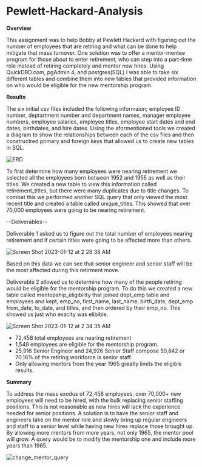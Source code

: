# Pewlett-Hackard-Analysis

**Overview**

This assignment was to help Bobby at Pewlett Hackard with figuring out the number of employees that are retiring and what can be done to help mitigate that mass turnover. One solution was to offer a mentor-mentee program for those about to enter retirement, who can step into a part-time role instead of retiring completely and mentor new hires. Using QuickDBD.com, pgAdmin 4, and postgres(SQL) I was able to take six different tables and combine them into new tables that provided information on who would be eligible for the new mentorship program. 

**Results**

The six initial csv files included the following informaion; employee ID number, deptartment number and department names, manager employee numbers, employee salaries, employee titles, employee start dates and end dates, birthdates, and hire dates. Using the aformentioned tools we created a diagram to show the relationships between each of the csv files and then constructred primary and foreign keys that allowed us to create new tables in SQL. 

![ERD](https://user-images.githubusercontent.com/118235205/212041565-fef4f6ee-c84d-4b4c-8378-146567603122.png)

To first determine how many employees were nearing retirement we selected all the employees born between 1952 and 1955 as well as their titles. We created a new table to view this information called retirement_titles, but there were many duplicates due to title changes. To combat this we performed another SQL query that only viewed the most recent title and created a table called unique_titles. This showed that over 70,000 employees were going to be nearing retirement. 

--Deliverables--

Deliverable 1 asked us to figure out the total number of employees nearing retirement and if certain titles were going to be affected more than others. 

![Screen Shot 2023-01-12 at 2 28 38 AM](https://user-images.githubusercontent.com/118235205/212042958-e7828da8-b20d-4a62-90f7-413799a73884.png)

Based on this data we can see that senior engineer and senior staff will be the most affected during this retirment move.

Deliverable 2 allowed us to determine how many of the people retiring would be eligible for the mentorship program. To do this we created a new table called mentopship_eligibility that joined dept_emp table and employees and kept, emp_no, first_name, last_name, birth_date, dept_emp from_date, to_date, and titles, and then ordered by their emp_no. This showed us just who exaclty was elibible. 

![Screen Shot 2023-01-12 at 2 34 35 AM](https://user-images.githubusercontent.com/118235205/212044277-ee033e11-2361-4eff-8833-c4c43ec324ed.png)

+ 72,458 total employees are nearing retirement
+ 1,549 employees are eligible for the mentorship program. 
+ 25,916 Senior Engineer and 24,926 Senior Staff compose 50,842 or 70.16% of the retiring workforce is senior staff. 
+ Only allowing mentors from the year 1965 greatly limits the eligible results. 

**Summary**

To address the mass exodus of 72,458 employees, over 70,000+ new employees will need to be hired, with the bulk replacing senior staffing positions. This is not reasonable as new hires will lack the experience needed for senior positions. A solution is to have the senior staff and engineers take on the mentor role and slowly bring up regular engineers and staff to a senior level while having new hires replace those brought up. By allowing more mentors from more years, not only 1965, the mentor pool will grow. A query would be to modify the mentorship one and include more years than 1965.

![change_mentor_query](https://user-images.githubusercontent.com/118235205/212046899-4ff2f2cc-ee1d-49d6-8d50-4fd060cbe7b2.png)


